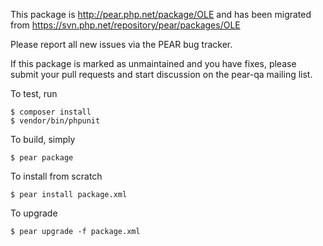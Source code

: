 This package is http://pear.php.net/package/OLE and has been migrated from https://svn.php.net/repository/pear/packages/OLE

Please report all new issues via the PEAR bug tracker.

If this package is marked as unmaintained and you have fixes, please submit your pull requests and start discussion on the pear-qa mailing list.

To test, run

    $ composer install
    $ vendor/bin/phpunit

To build, simply

    $ pear package

To install from scratch

    $ pear install package.xml

To upgrade

    $ pear upgrade -f package.xml
